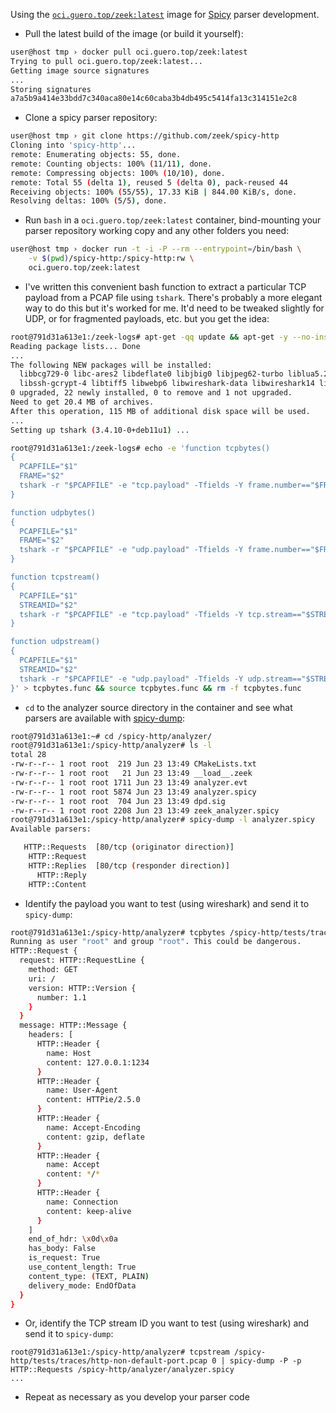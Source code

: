 Using the [`oci.guero.top/zeek:latest`](https://github.com/mmguero/zeek-docker) image for [Spicy](https://docs.zeek.org/projects/spicy/en/latest/index.html) parser development.

* Pull the latest build of the image (or build it yourself):

```bash
user@host tmp › docker pull oci.guero.top/zeek:latest
Trying to pull oci.guero.top/zeek:latest...
Getting image source signatures
...
Storing signatures
a7a5b9a414e33bdd7c340aca80e14c60caba3b4db495c5414fa13c314151e2c8
```

* Clone a spicy parser repository:

```bash
user@host tmp › git clone https://github.com/zeek/spicy-http
Cloning into 'spicy-http'...
remote: Enumerating objects: 55, done.
remote: Counting objects: 100% (11/11), done.
remote: Compressing objects: 100% (10/10), done.
remote: Total 55 (delta 1), reused 5 (delta 0), pack-reused 44
Receiving objects: 100% (55/55), 17.33 KiB | 844.00 KiB/s, done.
Resolving deltas: 100% (5/5), done.
```

* Run `bash` in a `oci.guero.top/zeek:latest` container, bind-mounting your parser repository working copy and any other folders you need:

```bash
user@host tmp › docker run -t -i -P --rm --entrypoint=/bin/bash \
    -v $(pwd)/spicy-http:/spicy-http:rw \
    oci.guero.top/zeek:latest
```

* I've written this convenient bash function to extract a particular TCP payload from a PCAP file using `tshark`. There's probably a more elegant way to do this but it's worked for me. It'd need to be tweaked slightly for UDP, or for fragmented payloads, etc. but you get the idea:

```bash
root@791d31a613e1:/zeek-logs# apt-get -qq update && apt-get -y --no-install-recommends install tshark
Reading package lists... Done
...
The following NEW packages will be installed:
  libbcg729-0 libc-ares2 libdeflate0 libjbig0 libjpeg62-turbo liblua5.2-0 libnl-3-200 libnl-genl-3-200 libsbc1 libsmi2ldbl libsnappy1v5 libspandsp2 libspeexdsp1
  libssh-gcrypt-4 libtiff5 libwebp6 libwireshark-data libwireshark14 libwiretap11 libwsutil12 tshark wireshark-common
0 upgraded, 22 newly installed, 0 to remove and 1 not upgraded.
Need to get 20.4 MB of archives.
After this operation, 115 MB of additional disk space will be used.
...
Setting up tshark (3.4.10-0+deb11u1) ...

root@791d31a613e1:/zeek-logs# echo -e 'function tcpbytes()
{
  PCAPFILE="$1"
  FRAME="$2"
  tshark -r "$PCAPFILE" -e "tcp.payload" -Tfields -Y frame.number=="$FRAME" | sed "s/://g" | xxd -r -p
}

function udpbytes()
{
  PCAPFILE="$1"
  FRAME="$2"
  tshark -r "$PCAPFILE" -e "udp.payload" -Tfields -Y frame.number=="$FRAME" | sed "s/://g" | xxd -r -p
}

function tcpstream()
{
  PCAPFILE="$1"
  STREAMID="$2"
  tshark -r "$PCAPFILE" -e "tcp.payload" -Tfields -Y tcp.stream=="$STREAMID" | sed "s/://g" | xxd -r -p
}

function udpstream()
{
  PCAPFILE="$1"
  STREAMID="$2"
  tshark -r "$PCAPFILE" -e "udp.payload" -Tfields -Y udp.stream=="$STREAMID" | sed "s/://g" | xxd -r -p
}' > tcpbytes.func && source tcpbytes.func && rm -f tcpbytes.func
```

* `cd` to the analyzer source directory in the container and see what parsers are available with [spicy-dump](https://docs.zeek.org/projects/spicy/en/latest/toolchain.html#spicy-dump):

```bash
root@791d31a613e1:~# cd /spicy-http/analyzer/
root@791d31a613e1:/spicy-http/analyzer# ls -l
total 28
-rw-r--r-- 1 root root  219 Jun 23 13:49 CMakeLists.txt
-rw-r--r-- 1 root root   21 Jun 23 13:49 __load__.zeek
-rw-r--r-- 1 root root 1711 Jun 23 13:49 analyzer.evt
-rw-r--r-- 1 root root 5874 Jun 23 13:49 analyzer.spicy
-rw-r--r-- 1 root root  704 Jun 23 13:49 dpd.sig
-rw-r--r-- 1 root root 2208 Jun 23 13:49 zeek_analyzer.spicy
root@791d31a613e1:/spicy-http/analyzer# spicy-dump -l analyzer.spicy 
Available parsers:

   HTTP::Requests  [80/tcp (originator direction)]
    HTTP::Request 
    HTTP::Replies  [80/tcp (responder direction)]
      HTTP::Reply 
    HTTP::Content 
```

* Identify the payload you want to test (using wireshark) and send it to `spicy-dump`:


```bash
root@791d31a613e1:/spicy-http/analyzer# tcpbytes /spicy-http/tests/traces/http-non-default-port.pcap 5 | spicy-dump -P -p HTTP::Request /spicy-http/analyzer/analyzer.spicy 
Running as user "root" and group "root". This could be dangerous.
HTTP::Request {
  request: HTTP::RequestLine {
    method: GET
    uri: /
    version: HTTP::Version {
      number: 1.1
    }
  }
  message: HTTP::Message {
    headers: [
      HTTP::Header {
        name: Host
        content: 127.0.0.1:1234
      }
      HTTP::Header {
        name: User-Agent
        content: HTTPie/2.5.0
      }
      HTTP::Header {
        name: Accept-Encoding
        content: gzip, deflate
      }
      HTTP::Header {
        name: Accept
        content: */*
      }
      HTTP::Header {
        name: Connection
        content: keep-alive
      }
    ]
    end_of_hdr: \x0d\x0a
    has_body: False
    is_request: True
    use_content_length: True
    content_type: (TEXT, PLAIN)
    delivery_mode: EndOfData
  }
}
```

* Or, identify the TCP stream ID you want to test (using wireshark) and send it to `spicy-dump`:

```
root@791d31a613e1:/spicy-http/analyzer# tcpstream /spicy-http/tests/traces/http-non-default-port.pcap 0 | spicy-dump -P -p HTTP::Requests /spicy-http/analyzer/analyzer.spicy
...
```

* Repeat as necessary as you develop your parser code